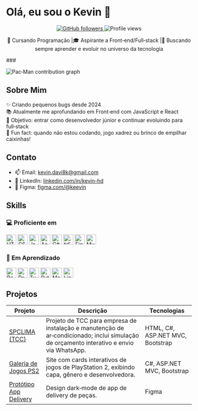 <h1 align="rigth">Olá, eu sou o Kevin 👋</h1>
<p align="center">
  <a href="https://github.com/KeevinZ">
    <img alt="GitHub followers" src="https://img.shields.io/github/followers/KeevinZ?label=follow&style=social" />
  </a>
  <img alt="Profile views" src="https://komarev.com/ghpvc/?username=KeevinZ&style=flat-square" />
</p>

<p align="center">
  🚀 Cursando Programação |🎓 Aspirante a Front‑end/Full‑stack |🚀 Buscando sempre aprender e evoluir no universo da tecnologia
</p>
###

![Pac‑Man contribution graph](./images/pacman.svg)

###
## Sobre Mim
✨ Criando pequenos bugs desde 2024  
📚 Atualmente me aprofundando em Front‑end com JavaScript e React  
🎯 Objetivo: entrar como desenvolvedor júnior e continuar evoluindo para full‑stack  
🎲 Fun fact: quando não estou codando, jogo xadrez ou brinco de empilhar caixinhas!

 ## Contato

- 📫 Email: kevin.davi8k@gmail.com  
- 🔗 LinkedIn: [linkedin.com/in/kevin-hd](https://www.linkedin.com/in/kevin-hd)
- 🎨 Figma: [figma.com/@keevin](https://figma.com/@keevin)


## Skills

### 💻 Proficiente em
<div align="left">
  <img src="https://cdn.jsdelivr.net/gh/devicons/devicon/icons/html5/html5-original.svg" height="27" alt="HTML5"/>
  <img src="https://cdn.jsdelivr.net/gh/devicons/devicon/icons/css3/css3-original.svg" height="27" alt="CSS3"/>
  <img src="https://cdn.jsdelivr.net/gh/devicons/devicon/icons/javascript/javascript-original.svg" height="27" alt="JavaScript"/>
  <img src="https://cdn.jsdelivr.net/gh/devicons/devicon/icons/angularjs/angularjs-original.svg" height="27" alt="Angular"/>
  <img src="https://cdn.jsdelivr.net/gh/devicons/devicon/icons/csharp/csharp-original.svg" height="27" alt="C#"/>
  <img src="https://cdn.jsdelivr.net/gh/devicons/devicon/icons/dotnetcore/dotnetcore-original.svg" height="27" alt=".NET Core/MVC"/>
  <img src="https://cdn.jsdelivr.net/gh/devicons/devicon/icons/figma/figma-original.svg" height="27" alt="Figma"/>
  <img src="https://cdn.jsdelivr.net/gh/devicons/devicon/icons/mysql/mysql-original.svg" height="27" alt="MySQL"/>
</div>

### 🚧 Em Aprendizado
<div align="left">
  <img src="https://cdn.jsdelivr.net/gh/devicons/devicon/icons/bootstrap/bootstrap-original.svg" height="27" alt="Bootstrap"/>
  <img src="https://cdn.jsdelivr.net/gh/devicons/devicon/icons/react/react-original.svg" height="27" alt="React Native"/>
  <img src="https://cdn.jsdelivr.net/gh/devicons/devicon/icons/typescript/typescript-original.svg" height="27" alt="TypeScript"/>
  <img src="https://cdn.jsdelivr.net/gh/devicons/devicon/icons/python/python-original.svg" height="27" alt="Python"/>
  <img src="https://cdn.jsdelivr.net/gh/devicons/devicon/icons/mongodb/mongodb-original.svg" height="27" alt="MongoDB"/>
  <img src="https://cdn.jsdelivr.net/gh/devicons/devicon/icons/linux/linux-original.svg" height="27" alt="Linux"/>
</div>


## Projetos

| Projeto | Descrição | Tecnologias |
|---|---|---|
| [SPCLIMA (TCC)](https://github.com/KeevinZ/SpClima) | Projeto de TCC para empresa de instalação e manutenção de ar‑condicionado; inclui simulação de orçamento interativo e envio via WhatsApp. | HTML, C#, ASP.NET MVC, Bootstrap |
| [Galeria de Jogos PS2](https://github.com/KeevinZ/Playstation2) | Site com cards interativos de jogos de PlayStation 2, exibindo capa, gênero e desenvolvedora. | C#, ASP.NET MVC, Bootstrap |
| [Protótipo App Delivery](https://www.figma.com/design/86uxwb0EL5JhqEhWYK2fpT/Projeto-Delivery---FDEVS?node-id=13-35&p=f&t=7TtWnSYFQmxw99kL-0) | Design dark‑mode de app de delivery de peças. | Figma |


